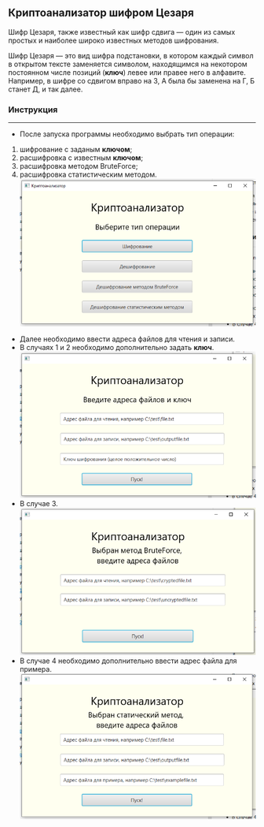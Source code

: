 ## Криптоанализатор шифром Цезаря

Шифр Цезаря, также известный как шифр сдвига — один из самых простых и наиболее широко известных методов шифрования.

Шифр Цезаря — это вид шифра подстановки, в котором каждый символ в открытом тексте заменяется символом, находящимся на
некотором постоянном числе позиций (**ключ**) левее или правее него в алфавите. Например, в шифре со сдвигом вправо на
3, А была бы заменена на Г, Б станет Д, и так далее.

### Инструкция

---

* После запуска программы необходимо выбрать тип операции:

1. шифрование с заданым **ключом**;
2. расшифровка с известным **ключом**;
3. расшифровка методом BruteForce;
4. расшифровка статистическим методом.
![img.png](img.png)
* Далее необходимо ввести адреса файлов для чтения и записи.
* В случаях 1 и 2 необходимо дополнительно задать **ключ**.
![img_1.png](img_1.png)
* В случае 3.
![img_3.png](img_3.png)
* В случае 4 необходимо дополнительно ввести адрес файла для примера.
![img_2.png](img_2.png)

